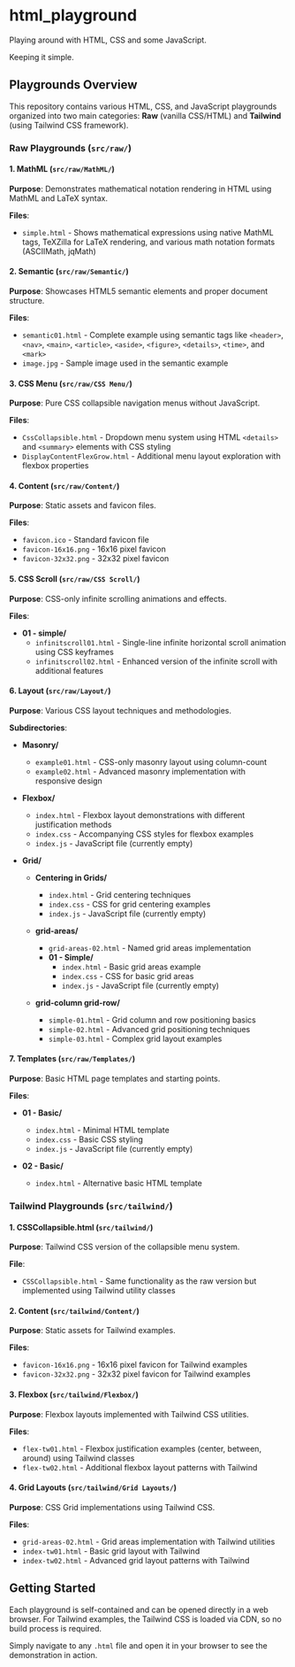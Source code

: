 # html_playground

Playing around with HTML, CSS and some JavaScript.

Keeping it simple.

## Playgrounds Overview

This repository contains various HTML, CSS, and JavaScript playgrounds organized into two main categories: **Raw** (vanilla CSS/HTML) and **Tailwind** (using Tailwind CSS framework).

### Raw Playgrounds (`src/raw/`)

#### 1. MathML (`src/raw/MathML/`)
**Purpose**: Demonstrates mathematical notation rendering in HTML using MathML and LaTeX syntax.

**Files**:
- `simple.html` - Shows mathematical expressions using native MathML tags, TeXZilla for LaTeX rendering, and various math notation formats (ASCIIMath, jqMath)

#### 2. Semantic (`src/raw/Semantic/`)
**Purpose**: Showcases HTML5 semantic elements and proper document structure.

**Files**:
- `semantic01.html` - Complete example using semantic tags like `<header>`, `<nav>`, `<main>`, `<article>`, `<aside>`, `<figure>`, `<details>`, `<time>`, and `<mark>`
- `image.jpg` - Sample image used in the semantic example

#### 3. CSS Menu (`src/raw/CSS Menu/`)
**Purpose**: Pure CSS collapsible navigation menus without JavaScript.

**Files**:
- `CssCollapsible.html` - Dropdown menu system using HTML `<details>` and `<summary>` elements with CSS styling
- `DisplayContentFlexGrow.html` - Additional menu layout exploration with flexbox properties

#### 4. Content (`src/raw/Content/`)
**Purpose**: Static assets and favicon files.

**Files**:
- `favicon.ico` - Standard favicon file
- `favicon-16x16.png` - 16x16 pixel favicon
- `favicon-32x32.png` - 32x32 pixel favicon

#### 5. CSS Scroll (`src/raw/CSS Scroll/`)
**Purpose**: CSS-only infinite scrolling animations and effects.

**Files**:
- **01 - simple/**
  - `infinitscroll01.html` - Single-line infinite horizontal scroll animation using CSS keyframes
  - `infinitscroll02.html` - Enhanced version of the infinite scroll with additional features

#### 6. Layout (`src/raw/Layout/`)
**Purpose**: Various CSS layout techniques and methodologies.

**Subdirectories**:

- **Masonry/**
  - `example01.html` - CSS-only masonry layout using column-count
  - `example02.html` - Advanced masonry implementation with responsive design

- **Flexbox/**
  - `index.html` - Flexbox layout demonstrations with different justification methods
  - `index.css` - Accompanying CSS styles for flexbox examples
  - `index.js` - JavaScript file (currently empty)

- **Grid/**
  - **Centering in Grids/**
    - `index.html` - Grid centering techniques
    - `index.css` - CSS for grid centering examples
    - `index.js` - JavaScript file (currently empty)
  
  - **grid-areas/**
    - `grid-areas-02.html` - Named grid areas implementation
    - **01 - Simple/**
      - `index.html` - Basic grid areas example
      - `index.css` - CSS for basic grid areas
      - `index.js` - JavaScript file (currently empty)
  
  - **grid-column grid-row/**
    - `simple-01.html` - Grid column and row positioning basics
    - `simple-02.html` - Advanced grid positioning techniques
    - `simple-03.html` - Complex grid layout examples

#### 7. Templates (`src/raw/Templates/`)
**Purpose**: Basic HTML page templates and starting points.

**Files**:
- **01 - Basic/**
  - `index.html` - Minimal HTML template
  - `index.css` - Basic CSS styling
  - `index.js` - JavaScript file (currently empty)

- **02 - Basic/**
  - `index.html` - Alternative basic HTML template

### Tailwind Playgrounds (`src/tailwind/`)

#### 1. CSSCollapsible.html (`src/tailwind/`)
**Purpose**: Tailwind CSS version of the collapsible menu system.

**File**:
- `CSSCollapsible.html` - Same functionality as the raw version but implemented using Tailwind utility classes

#### 2. Content (`src/tailwind/Content/`)
**Purpose**: Static assets for Tailwind examples.

**Files**:
- `favicon-16x16.png` - 16x16 pixel favicon for Tailwind examples
- `favicon-32x32.png` - 32x32 pixel favicon for Tailwind examples

#### 3. Flexbox (`src/tailwind/Flexbox/`)
**Purpose**: Flexbox layouts implemented with Tailwind CSS utilities.

**Files**:
- `flex-tw01.html` - Flexbox justification examples (center, between, around) using Tailwind classes
- `flex-tw02.html` - Additional flexbox layout patterns with Tailwind

#### 4. Grid Layouts (`src/tailwind/Grid Layouts/`)
**Purpose**: CSS Grid implementations using Tailwind CSS.

**Files**:
- `grid-areas-02.html` - Grid areas implementation with Tailwind utilities
- `index-tw01.html` - Basic grid layout with Tailwind
- `index-tw02.html` - Advanced grid layout patterns with Tailwind

## Getting Started

Each playground is self-contained and can be opened directly in a web browser. For Tailwind examples, the Tailwind CSS is loaded via CDN, so no build process is required.

Simply navigate to any `.html` file and open it in your browser to see the demonstration in action.

